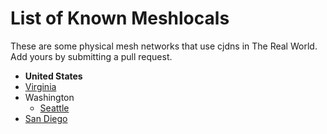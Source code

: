 # List of Known Meshlocals

These are some physical mesh networks that use cjdns in The Real World. Add
yours by submitting a pull request.

 * **United States**
  * [Virginia](virginia.md)
  * Washington
    * [Seattle](seattle.md)
  * [San Diego](sandiego.md)
